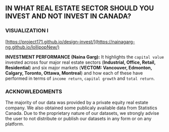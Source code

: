 ## **IN WHAT REAL ESTATE SECTOR SHOULD YOU INVEST AND NOT INVEST IN CANADA?**

### **VISUALIZATION I**

[https://project171.github.io/design-invest/](https://nainagarg-ng.github.io/lollipopNew/)

**INVESTMENT PERFORMANCE (Naina Garg):** It highlights the `capital value` invested across four major real estate sectors (**Industrial, Office, Retail, Residential**) and six major markets (**VECTOM: Vancouver, Edmonton, Calgary, Toronto, Ottawa, Montreal**) and how each of these have performed in terms of `income return`, `capital growth` and `total return`.
   

### **ACKNOWLEDGMENTS**
The majority of our data was provided by a private equity real estate company. We also obtained some publicaly available data from Statistics Canada. Due to the proprietary nature of our datasets, we strongly advise the user to not distribute or publish our datasets in any form or on any platform.

